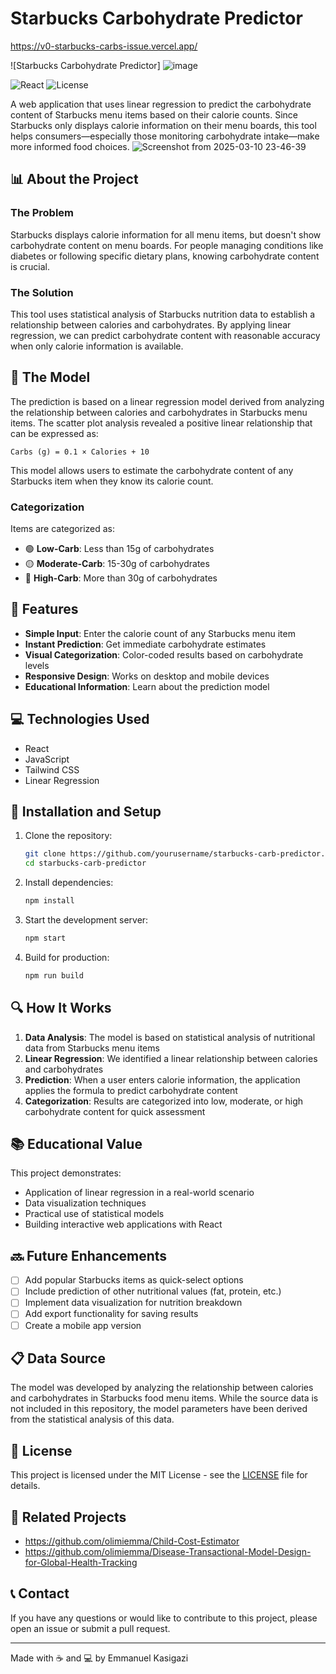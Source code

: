 # Starbucks Carbohydrate Predictor 
https://v0-starbucks-carbs-issue.vercel.app/

![Starbucks Carbohydrate Predictor] ![image](https://github.com/user-attachments/assets/696bb21c-0d04-47a0-a123-62ab01fe2bfe)

![React](https://img.shields.io/badge/React-18.2.0-blue)
![License](https://img.shields.io/badge/License-MIT-green)

A web application that uses linear regression to predict the carbohydrate content of Starbucks menu items based on their calorie counts. Since Starbucks only displays calorie information on their menu boards, this tool helps consumers—especially those monitoring carbohydrate intake—make more informed food choices.
![Screenshot from 2025-03-10 23-46-39](https://github.com/user-attachments/assets/b11849dc-c55d-4024-9013-ebf2c48befc3)



## 📊 About the Project

### The Problem
Starbucks displays calorie information for all menu items, but doesn't show carbohydrate content on menu boards. For people managing conditions like diabetes or following specific dietary plans, knowing carbohydrate content is crucial.

### The Solution
This tool uses statistical analysis of Starbucks nutrition data to establish a relationship between calories and carbohydrates. By applying linear regression, we can predict carbohydrate content with reasonable accuracy when only calorie information is available.

## 🧮 The Model

The prediction is based on a linear regression model derived from analyzing the relationship between calories and carbohydrates in Starbucks menu items. The scatter plot analysis revealed a positive linear relationship that can be expressed as:

```
Carbs (g) = 0.1 × Calories + 10
```

This model allows users to estimate the carbohydrate content of any Starbucks item when they know its calorie count.

### Categorization
Items are categorized as:
- 🟢 **Low-Carb**: Less than 15g of carbohydrates
- 🟡 **Moderate-Carb**: 15-30g of carbohydrates
- 🔴 **High-Carb**: More than 30g of carbohydrates

## 🚀 Features

- **Simple Input**: Enter the calorie count of any Starbucks menu item
- **Instant Prediction**: Get immediate carbohydrate estimates
- **Visual Categorization**: Color-coded results based on carbohydrate levels
- **Responsive Design**: Works on desktop and mobile devices
- **Educational Information**: Learn about the prediction model

## 💻 Technologies Used

- React
- JavaScript
- Tailwind CSS
- Linear Regression

## 🔧 Installation and Setup

1. Clone the repository:
   ```bash
   git clone https://github.com/yourusername/starbucks-carb-predictor.git
   cd starbucks-carb-predictor
   ```

2. Install dependencies:
   ```bash
   npm install
   ```

3. Start the development server:
   ```bash
   npm start
   ```

4. Build for production:
   ```bash
   npm run build
   ```

## 🔍 How It Works

1. **Data Analysis**: The model is based on statistical analysis of nutritional data from Starbucks menu items
2. **Linear Regression**: We identified a linear relationship between calories and carbohydrates
3. **Prediction**: When a user enters calorie information, the application applies the formula to predict carbohydrate content
4. **Categorization**: Results are categorized into low, moderate, or high carbohydrate content for quick assessment

## 📚 Educational Value

This project demonstrates:
- Application of linear regression in a real-world scenario
- Data visualization techniques
- Practical use of statistical models
- Building interactive web applications with React

## 🔜 Future Enhancements

- [ ] Add popular Starbucks items as quick-select options
- [ ] Include prediction of other nutritional values (fat, protein, etc.)
- [ ] Implement data visualization for nutrition breakdown
- [ ] Add export functionality for saving results
- [ ] Create a mobile app version

## 📋 Data Source

The model was developed by analyzing the relationship between calories and carbohydrates in Starbucks food menu items. While the source data is not included in this repository, the model parameters have been derived from the statistical analysis of this data.

## 📄 License

This project is licensed under the MIT License - see the [LICENSE](LICENSE) file for details.

## 🔗 Related Projects

- https://github.com/olimiemma/Child-Cost-Estimator <pr>
- https://github.com/olimiemma/Disease-Transactional-Model-Design-for-Global-Health-Tracking

## 📞 Contact

If you have any questions or would like to contribute to this project, please open an issue or submit a pull request.

---

Made with ☕ and 💻 by Emmanuel Kasigazi

